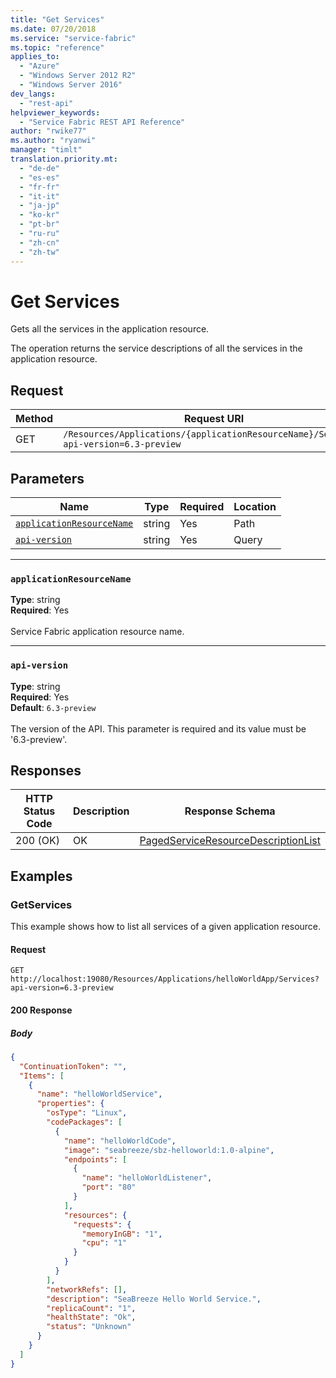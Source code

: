 ```yaml
---
title: "Get Services"
ms.date: 07/20/2018
ms.service: "service-fabric"
ms.topic: "reference"
applies_to: 
  - "Azure"
  - "Windows Server 2012 R2"
  - "Windows Server 2016"
dev_langs: 
  - "rest-api"
helpviewer_keywords: 
  - "Service Fabric REST API Reference"
author: "rwike77"
ms.author: "ryanwi"
manager: "timlt"
translation.priority.mt: 
  - "de-de"
  - "es-es"
  - "fr-fr"
  - "it-it"
  - "ja-jp"
  - "ko-kr"
  - "pt-br"
  - "ru-ru"
  - "zh-cn"
  - "zh-tw"
---
```

# Get Services
Gets all the services in the application resource.

The operation returns the service descriptions of all the services in the application resource. 

## Request
| Method | Request URI |
| ------ | ----------- |
| GET | `/Resources/Applications/{applicationResourceName}/Services?api-version=6.3-preview` |


## Parameters
| Name | Type | Required | Location |
| --- | --- | --- | --- |
| [`applicationResourceName`](#applicationresourcename) | string | Yes | Path |
| [`api-version`](#api-version) | string | Yes | Query |

____
### `applicationResourceName`
__Type__: string <br/>
__Required__: Yes<br/>
<br/>
Service Fabric application resource name.


____
### `api-version`
__Type__: string <br/>
__Required__: Yes<br/>
__Default__: `6.3-preview` <br/>
<br/>
The version of the API. This parameter is required and its value must be '6.3-preview'.


## Responses

| HTTP Status Code | Description | Response Schema |
| --- | --- | --- |
| 200 (OK) | OK<br/> | [PagedServiceResourceDescriptionList](sfclient-v63-model-pagedserviceresourcedescriptionlist.md) |


## Examples

### GetServices

This example shows how to list all services of a given application resource.

#### Request
```
GET http://localhost:19080/Resources/Applications/helloWorldApp/Services?api-version=6.3-preview
```

#### 200 Response
##### Body
```json
{
  "ContinuationToken": "",
  "Items": [
    {
      "name": "helloWorldService",
      "properties": {
        "osType": "Linux",
        "codePackages": [
          {
            "name": "helloWorldCode",
            "image": "seabreeze/sbz-helloworld:1.0-alpine",
            "endpoints": [
              {
                "name": "helloWorldListener",
                "port": "80"
              }
            ],
            "resources": {
              "requests": {
                "memoryInGB": "1",
                "cpu": "1"
              }
            }
          }
        ],
        "networkRefs": [],
        "description": "SeaBreeze Hello World Service.",
        "replicaCount": "1",
        "healthState": "Ok",
        "status": "Unknown"
      }
    }
  ]
}
```

